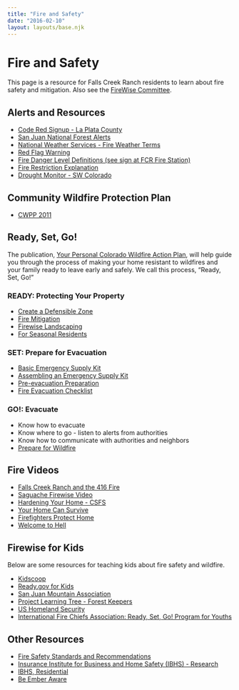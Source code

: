 ```yaml
---
title: "Fire and Safety"
date: "2016-02-10"
layout: layouts/base.njk
---
```


# Fire and Safety

This page is a resource for Falls Creek Ranch residents to learn about fire safety and mitigation. Also see the [FireWise Committee](/committees/firewise/).

## Alerts and Resources

- [Code Red Signup - La Plata County](https://public.coderedweb.com/CNE/en-US/BFEA18547A8D)
- [San Juan National Forest Alerts](https://www.fs.usda.gov/alerts/sanjuan/alerts-notices)
- [National Weather Services - Fire Weather Terms](https://www.weather.gov/gjt/firewx_terms)
- [Red Flag Warning](https://www.iafc.org/docs/default-source/pdf/red-flag-resource-short.pdf)
- [Fire Danger Level Definitions (see sign at FCR Fire Station)](https://www.fs.usda.gov/Internet/FSE_DOCUMENTS/stelprd3837307.pdf)
- [Fire Restriction Explanation](https://gacc.nifc.gov/rmcc/dispatch_centers/r2gjc/fireinfo_restrictions/Explanation_of_Fire_Restrictions.pdf)
- [Drought Monitor - SW Colorado](https://droughtmonitor.unl.edu/CurrentMap/StateDroughtMonitor.aspx?CO)

## Community Wildfire Protection Plan

- [CWPP 2011](/uploads/2016/03/FCR-Community-Wildfire-Protection-Plan-2011.pdf)

## Ready, Set, Go!

The publication, [Your Personal Colorado Wildfire Action Plan](https://uploads1.squarespace.com/uploads/5ea64a6b9614427b0ff93e6d/t/5ebabf24fe32d81b7ca8d550/1589297053102/Colorado-Ready-Set-Go-Wildfire-Action-Plan.pdf), will help guide you through the process of making your home resistant to wildfires and your family ready to leave early and safely. We call this process, “Ready, Set, Go!”

### READY: Protecting Your Property

- [Create a Defensible Zone](https://csfs.colostate.edu/media/sites/22/2021/04/2021_CSFS_HIZGuide_Web.pdf)
- [Fire Mitigation](https://csfs.colostate.edu/wildfire-mitigation/protect-your-home-property-from-wildfire/)
- [Firewise Landscaping](https://www.nfpa.org/-/media/Files/Firewise/Brochures-and-Guides/FirewiseGuideToLandscapeandConstruction.ashx)
- [For Seasonal Residents](https://www.iafc.org/docs/default-source/pdf/seasonal-resident-and-property-owner.pdf)

### SET: Prepare for Evacuation

- [Basic Emergency Supply Kit](https://www.ready.gov/sites/default/files/2021-02/ready_checklist.pdf)
- [Assembling an Emergency Supply Kit](https://www.readyforwildfire.org/prepare-for-wildfire/get-set/emergency-supply-kit/)
- [Pre-evacuation Preparation](https://www.readyforwildfire.org/prepare-for-wildfire/go-evacuation-guide/pre-evacuation-preparation-steps/)
- [Fire Evacuation Checklist](https://www.fs.usda.gov/Internet/FSE_DOCUMENTS/stelprdb5305121.pdf)

### GO!: Evacuate

- Know how to evacuate
- Know where to go - listen to alerts from authorities
- Know how to communicate with authorities and neighbors
- [Prepare for Wildfire](https://www.readyforwildfire.org/prepare-for-wildfire/get-set/wildfire-action-plan/)

## Fire Videos

- [Falls Creek Ranch and the 416 Fire](https://www.nfpa.org/Public-Education/Fire-causes-and-risks/Wildfire/Firewise-USA/Firewise-USA-success)
- [Saguache Firewise Video](https://www.youtube.com/watch?v=ncUsdrNRdrg)
- [Hardening Your Home - CSFS](https://www.wildfireprepared.com/hardening-your-home.html)
- [Your Home Can Survive](https://www.youtube.com/watch?v=vL_syp1ZScM')
- [Firefighters Protect Home](https://www.youtube.com/watch?v=wypQc57kacg)
- [Welcome to Hell](https://www.dailymotion.com/video/x5cef2f)

## Firewise for Kids

Below are some resources for teaching kids about fire safety and wildfire.

- [Kidscoop](https://www.kidscoop.com/downloads/category/environment)
- [Ready.gov for Kids](https://www.ready.gov/kids)
- [San Juan Mountain Association](https://sjma.org/learn/after-school_programs/)
- [Project Learning Tree - Forest Keepers](https://www.plt.org/)
- [US Homeland Security](https://www.ready.gov/kids/disaster-facts/wildfires)
- [International Fire Chiefs Association: Ready, Set, Go! Program for Youths](https://www.wildlandfirersg.org/s/iafc2/youth-guides-MCA4KHXPSBM5G4NPGGGU3NRKGJQI?language=en_US)

## Other Resources

- [Fire Safety Standards and Recommendations](/uploads/2022/04/Fire-Safety-Standards-and-Recommendations-2022.pdf)
- [Insurance Institute for Business and Home Safety (IBHS) - Research](https://ibhs.org/wp-content/uploads/wpmembers/files/Near-Building_Noncombustible_Zone_Report_IBHS.pdf)
- [IBHS, Residential](https://ibhs.org/residential/)
- [Be Ember Aware](https://naes.agnt.unr.edu/PMS/Pubs/1510_2005_89.pdf)
